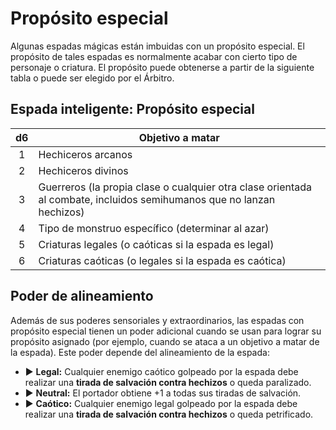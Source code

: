 # Propósito especial
Algunas espadas mágicas están imbuidas con un propósito especial. El propósito de tales espadas es normalmente acabar con cierto tipo de personaje o criatura. El propósito puede obtenerse a partir de la siguiente tabla o puede ser elegido por el Árbitro.

## Espada inteligente: Propósito especial

| d6 | Objetivo a matar                                                                                                      |
|:--:|-----------------------------------------------------------------------------------------------------------------------|
|  1 | Hechiceros arcanos                                                                                                    |
|  2 | Hechiceros divinos                                                                                                    |
|  3 | Guerreros (la propia clase o cualquier otra clase orientada al combate, incluidos semihumanos que no lanzan hechizos) |
|  4 | Tipo de monstruo específico (determinar al azar)                                                                      |
|  5 | Criaturas legales (o caóticas si la espada es legal)                                                                  |
|  6 | Criaturas caóticas (o legales si la espada es caótica)                                                                |

## Poder de alineamiento
Además de sus poderes sensoriales y extraordinarios, las espadas con propósito especial tienen un poder adicional cuando se usan para lograr su propósito asignado (por ejemplo, cuando se ataca a un objetivo a matar de la espada). Este poder depende del alineamiento de la espada:
- ▶ **Legal:** Cualquier enemigo caótico golpeado por la espada debe realizar una **tirada de salvación contra hechizos** o queda paralizado. 
- ▶ **Neutral:** El portador obtiene +1 a todas sus tiradas de salvación. 
- ▶ **Caótico:** Cualquier enemigo legal golpeado por la espada debe realizar una **tirada de salvación contra hechizos** o queda petrificado.